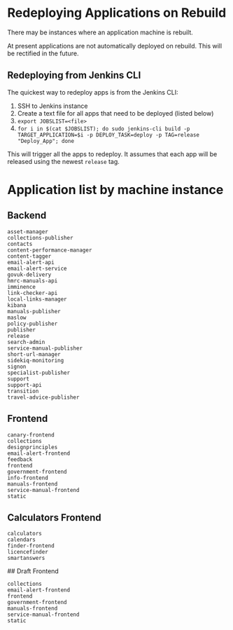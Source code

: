 # Redeploying Applications on Rebuild

There may be instances where an application machine is rebuilt.

At present applications are not automatically deployed on rebuild. This will be
rectified in the future.

## Redeploying from Jenkins CLI

The quickest way to redeploy apps is from the Jenkins CLI:

1. SSH to Jenkins instance
2. Create a text file for all apps that need to be deployed (listed below)
3. `export JOBSLIST=<file>`
4. `for i in $(cat $JOBSLIST); do sudo jenkins-cli build -p TARGET_APPLICATION=$i -p DEPLOY_TASK=deploy -p TAG=release "Deploy_App"; done`

This will trigger all the apps to redeploy. It assumes that each app will be released using the newest `release` tag.

# Application list by machine instance

## Backend

```
asset-manager
collections-publisher
contacts
content-performance-manager
content-tagger
email-alert-api
email-alert-service
govuk-delivery
hmrc-manuals-api
imminence
link-checker-api
local-links-manager
kibana
manuals-publisher
maslow
policy-publisher
publisher
release
search-admin
service-manual-publisher
short-url-manager
sidekiq-monitoring
signon
specialist-publisher
support
support-api
transition
travel-advice-publisher
```

## Frontend

```
canary-frontend
collections
designprinciples
email-alert-frontend
feedback
frontend
government-frontend
info-frontend
manuals-frontend
service-manual-frontend
static
```

## Calculators Frontend

```
calculators
calendars
finder-frontend
licencefinder
smartanswers
```

## Draft Frontend

```
collections
email-alert-frontend
frontend
government-frontend
manuals-frontend
service-manual-frontend
static
```

